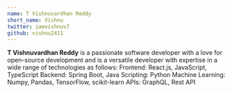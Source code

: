 ```yaml
---
name: T Vishnuvardhan Reddy
short_name: Vishnu
twitter: iamvishnuv7
github: vishnu2411
---
```


**T Vishnuvardhan Reddy** is a passionate software developer with a love for open-source development and is a versatile developer with expertise in a wide range of technologies as follows:
Frontend: React.js, JavaScript, TypeScript
Backend: Spring Boot, Java
Scripting: Python
Machine Learning: Numpy, Pandas, TensorFlow, scikit-learn
APIs: GraphQL, Rest API
